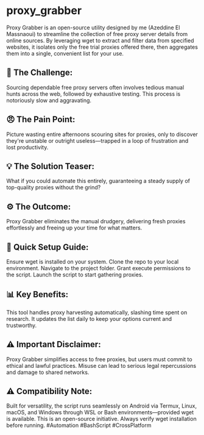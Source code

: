 # proxy_grabber
Proxy Grabber is an open-source utility designed by me (Azeddine El Massnaoui) to streamline the collection of free proxy server details from online sources. By leveraging wget to extract and filter data from specified websites, it isolates only the free trial proxies offered there, then aggregates them into a single, convenient list for your use.

## 🤔 The Challenge:

Sourcing dependable free proxy servers often involves tedious manual hunts across the web, followed by exhaustive testing. This process is notoriously slow and aggravating.

## 😠 The Pain Point:

Picture wasting entire afternoons scouring sites for proxies, only to discover they're unstable or outright useless—trapped in a loop of frustration and lost productivity.

## 💡 The Solution Teaser:

What if you could automate this entirely, guaranteeing a steady supply of top-quality proxies without the grind?

## ⚙️ The Outcome:

Proxy Grabber eliminates the manual drudgery, delivering fresh proxies effortlessly and freeing up your time for what matters.

## 📲 Quick Setup Guide:

Ensure wget is installed on your system.
Clone the repo to your local environment.
Navigate to the project folder.
Grant execute permissions to the script.
Launch the script to start gathering proxies.

## 📊 Key Benefits:

This tool handles proxy harvesting automatically, slashing time spent on research. It updates the list daily to keep your options current and trustworthy.

## ⚠️ Important Disclaimer:

Proxy Grabber simplifies access to free proxies, but users must commit to ethical and lawful practices. Misuse can lead to serious legal repercussions and damage to shared networks.

## ⚠️ Compatibility Note:
Built for versatility, the script runs seamlessly on Android via Termux, Linux, macOS, and Windows through WSL or Bash environments—provided wget is available.
This is an open-source initiative. Always verify wget installation before running.
#Automation #BashScript #CrossPlatform

